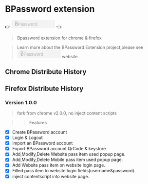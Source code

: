 # BPassword extension

:point_right: [![BPassword Extension](/docs/assets/icons/bpass_git_logo.jpg?raw=true 'BPassword Extension')](https://lanui.github.io/BPassword/) :point_left:

> Bpassword extension for chrome &amp; firefox

> Learn more about the BPassword Extension project,please see [![BPassword Extension GithubPager](/docs/assets/icons/bpass_git_logo.jpg?raw=true 'BPassword Extension GithubPager')](https://lanui.github.io/BPassword/) website.

## Chrome Distribute History

## Firefox Distribute History

### Version 1.0.0

> fork from chrome v2.0.0, no inject content scripts

> > Features

- [x] Create BPassword account
- [x] Login & Logout
- [x] Import an BPassword account
- [x] Export BPassword account QrCode & keystore
- [x] Add,Modify,Delete Website pass item used popup page.
- [x] Add,Modify,Delete Mobile pass item used popup page.
- [x] Add Website pass item on website login page.
- [x] Filled pass item to website login fields(username&password).
- [x] inject contentscript into website page.
